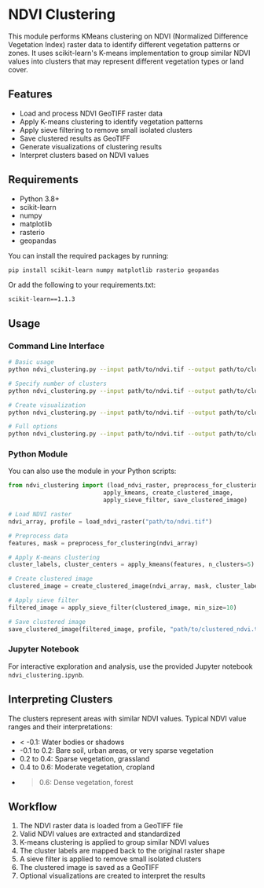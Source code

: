 # NDVI Clustering

This module performs KMeans clustering on NDVI (Normalized Difference Vegetation Index) raster data to identify different vegetation patterns or zones. It uses scikit-learn's K-means implementation to group similar NDVI values into clusters that may represent different vegetation types or land cover.

## Features

- Load and process NDVI GeoTIFF raster data
- Apply K-means clustering to identify vegetation patterns
- Apply sieve filtering to remove small isolated clusters
- Save clustered results as GeoTIFF
- Generate visualizations of clustering results
- Interpret clusters based on NDVI values

## Requirements

- Python 3.8+
- scikit-learn
- numpy
- matplotlib
- rasterio
- geopandas

You can install the required packages by running:

```bash
pip install scikit-learn numpy matplotlib rasterio geopandas
```

Or add the following to your requirements.txt:
```
scikit-learn==1.1.3
```

## Usage

### Command Line Interface

```bash
# Basic usage
python ndvi_clustering.py --input path/to/ndvi.tif --output path/to/clustered_ndvi.tif

# Specify number of clusters
python ndvi_clustering.py --input path/to/ndvi.tif --output path/to/clustered_ndvi.tif --n-clusters 5

# Create visualization
python ndvi_clustering.py --input path/to/ndvi.tif --output path/to/clustered_ndvi.tif --visualize

# Full options
python ndvi_clustering.py --input path/to/ndvi.tif --output path/to/clustered_ndvi.tif --n-clusters 5 --min-size 10 --visualize --vis-output path/to/clusters.png
```

### Python Module

You can also use the module in your Python scripts:

```python
from ndvi_clustering import (load_ndvi_raster, preprocess_for_clustering,
                           apply_kmeans, create_clustered_image,
                           apply_sieve_filter, save_clustered_image)

# Load NDVI raster
ndvi_array, profile = load_ndvi_raster("path/to/ndvi.tif")

# Preprocess data
features, mask = preprocess_for_clustering(ndvi_array)

# Apply K-means clustering
cluster_labels, cluster_centers = apply_kmeans(features, n_clusters=5)

# Create clustered image
clustered_image = create_clustered_image(ndvi_array, mask, cluster_labels, n_clusters=5)

# Apply sieve filter
filtered_image = apply_sieve_filter(clustered_image, min_size=10)

# Save clustered image
save_clustered_image(filtered_image, profile, "path/to/clustered_ndvi.tif")
```

### Jupyter Notebook

For interactive exploration and analysis, use the provided Jupyter notebook `ndvi_clustering.ipynb`.

## Interpreting Clusters

The clusters represent areas with similar NDVI values. Typical NDVI value ranges and their interpretations:

- < -0.1: Water bodies or shadows
- -0.1 to 0.2: Bare soil, urban areas, or very sparse vegetation
- 0.2 to 0.4: Sparse vegetation, grassland
- 0.4 to 0.6: Moderate vegetation, cropland
- > 0.6: Dense vegetation, forest

## Workflow

1. The NDVI raster data is loaded from a GeoTIFF file
2. Valid NDVI values are extracted and standardized
3. K-means clustering is applied to group similar NDVI values
4. The cluster labels are mapped back to the original raster shape
5. A sieve filter is applied to remove small isolated clusters
6. The clustered image is saved as a GeoTIFF
7. Optional visualizations are created to interpret the results
